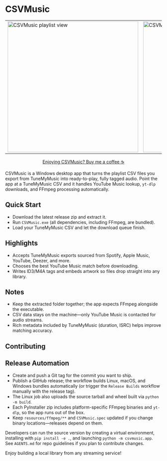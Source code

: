 # CSVMusic

<table align="center">
  <tr>
    <td><img src="https://github.com/user-attachments/assets/4e91f3b1-dc2b-4f00-aa65-924fbc7dfd6f" alt="CSVMusic playlist view" width="420" /></td>
    <td><img src="https://github.com/user-attachments/assets/3912e9fd-7bb4-4d2b-9f8b-baaeea60e006" alt="CSVMusic queue view" width="420" /></td>
  </tr>
</table>

<p align="center"><a href="https://buymeacoffee.com/agalli">Enjoying CSVMusic? Buy me a coffee ☕</a></p>

CSVMusic is a Windows desktop app that turns the playlist CSV files you export from TuneMyMusic into ready-to-play, fully tagged audio. Point the app at a TuneMyMusic CSV and it handles YouTube Music lookup, `yt-dlp` downloads, and FFmpeg processing automatically.

## Quick Start
- Download the latest release zip and extract it.
- Run `CSVMusic.exe` (all dependencies, including FFmpeg, are bundled).
- Load your TuneMyMusic CSV and let the download queue finish.

## Highlights
- Accepts TuneMyMusic exports sourced from Spotify, Apple Music, YouTube, Deezer, and more.
- Chooses the best YouTube Music match before downloading.
- Writes ID3/M4A tags and embeds artwork so files drop straight into any library.

## Notes
- Keep the extracted folder together; the app expects FFmpeg alongside the executable.
- CSV data stays on the machine—only YouTube Music is contacted for audio streams.
- Rich metadata included by TuneMyMusic (duration, ISRC) helps improve matching accuracy.

## Contributing

## Release Automation
- Create and push a Git tag for the commit you want to ship.
- Publish a GitHub release; the workflow builds Linux, macOS, and Windows bundles automatically (or trigger the `Release Builds` workflow manually with the release tag).
- The Linux job also uploads the source tarball and wheel built via `python -m build`.
- Each PyInstaller zip includes platform-specific FFmpeg binaries and `yt-dlp`, so the app runs out of the box.
- Keep `resources/ffmpeg/**` and `CSVMusic.spec` updated if you change binary locations—releases depend on them.

Developers can run the source version by creating a virtual environment, installing with `pip install -e .`, and launching `python -m csvmusic.app`. See `AGENTS.md` for repo guidelines if you plan to contribute changes.

Enjoy building a local library from any streaming service!
